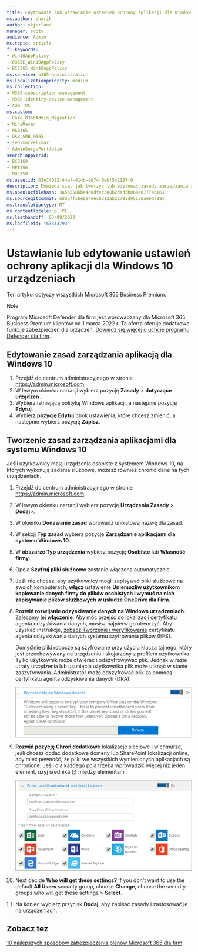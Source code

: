 ```yaml
---
title: Edytowanie lub ustawianie ustawień ochrony aplikacji dla Windows 10 urządzeniach
ms.author: sharik
author: skjerland
manager: scotv
audience: Admin
ms.topic: article
f1.keywords:
- Win10AppPolicy
- O365E_Win10AppPolicy
- BCS365_Win10AppPolicy
ms.service: o365-administration
ms.localizationpriority: medium
ms.collection:
- M365-subscription-management
- M365-identity-device-management
- Adm_TOC
ms.custom:
- Core_O365Admin_Migration
- MiniMaven
- MSB365
- OKR_SMB_M365
- seo-marvel-mar
- AdminSurgePortfolio
search.appverid:
- BCS160
- MET150
- MOE150
ms.assetid: 02e74022-44af-414b-9d74-0ebf5c2197f0
description: Dowiedz się, jak tworzyć lub edytować zasady zarządzania aplikacją i chronić pliki służbowe na osobistych Windows 10 urządzeniach.
ms.openlocfilehash: 3a565586be4d0dfec308b2dad3b068e01774b161
ms.sourcegitcommit: bdd6ffc6ebe4e6cb212ab22793d9513dae6d798c
ms.translationtype: MT
ms.contentlocale: pl-PL
ms.lasthandoff: 03/08/2022
ms.locfileid: "63313793"
---
```

# <a name="set-or-edit-application-protection-settings-for-windows-10-devices"></a>Ustawianie lub edytowanie ustawień ochrony aplikacji dla Windows 10 urządzeniach

Ten artykuł dotyczy wszystkich Microsoft 365 Business Premium.

> [!NOTE]
> Program Microsoft Defender dla firm jest wprowadzany dla Microsoft 365 Business Premium klientów od 1 marca 2022 r. Ta oferta oferuje dodatkowe funkcje zabezpieczeń dla urządzeń. [Dowiedz się więcej o uchcie programu Defender dla firm](../../security/defender-business/mdb-overview.md).

## <a name="edit-an-app-management-policy-for-windows-10"></a>Edytowanie zasad zarządzania aplikacją dla Windows 10

1. Przejdź do centrum administracyjnego w stronie <a href="https://go.microsoft.com/fwlink/p/?linkid=837890" target="_blank">https://admin.microsoft.com</a>.     
2. W lewym okienku narracji wybierz pozycję **Zasady** \> **dotyczące urządzeń** .
1. Wybierz istniejącą politykę Windows aplikacji, a następnie pozycję **Edytuj**.
1. Wybierz **pozycję Edytuj** obok ustawienia, które chcesz zmienić, a następnie wybierz pozycję **Zapisz**.

## <a name="create-an-app-management-policy-for-windows-10"></a>Tworzenie zasad zarządzania aplikacjami dla systemu Windows 10

Jeśli użytkownicy mają urządzenia osobiste z systemem Windows 10, na których wykonują zadania służbowe, możesz również chronić dane na tych urządzeniach.
  
1. Przejdź do centrum administracyjnego w stronie <a href="https://go.microsoft.com/fwlink/p/?linkid=837890" target="_blank">https://admin.microsoft.com</a>. 
2. W lewym okienku narracji wybierz pozycję **Urządzenia Zasady** \> **Dodaj**\>.
3. W okienku **Dodawanie zasad** wprowadź unikatową nazwę dla zasad. 
4. W sekcji **Typ zasad** wybierz pozycję **Zarządzanie aplikacjami dla systemu Windows 10**.
5. W **obszarze Typ urządzenia** wybierz pozycję **Osobiste** lub **Własność firmy**.
6. Opcja **Szyfruj pliki służbowe** zostanie włączona automatycznie. 
7. Jeśli nie chcesz, aby użytkownicy mogli zapisywać pliki służbowe na swoich komputerach, **włącz** ustawienie **Uniemożliw użytkownikom kopiowanie danych firmy do plików osobistych i wymuś na nich zapisywanie plików służbowych w usłudze OneDrive dla Firm**. 
9. **Rozwiń rozwijanie odzyskiwanie danych na Windows urządzeniach**. Zalecamy jej **włączenie**.
    Aby móc przejść do lokalizacji certyfikatu agenta odzyskiwania danych, musisz najpierw go utworzyć. Aby uzyskać instrukcje, [zobacz Tworzenie i weryfikowanie](/windows/security/information-protection/windows-information-protection/create-and-verify-an-efs-dra-certificate) certyfikatu agenta odzyskiwania danych systemu szyfrowania plików (EFS).
    
    Domyślnie pliki robocze są szyfrowane przy użyciu klucza tajnego, który jest przechowywany na urządzeniu i skojarzony z profilem użytkownika. Tylko użytkownik może otwierać i odszyfrowywać plik. Jednak w razie utraty urządzenia lub usunięcia użytkownika plik może utknąć w stanie zaszyfrowania. Administrator może odszyfrować plik za pomocą certyfikatu agenta odzyskiwania danych (DRA).
    
    ![Browse to Data Recovery Agent certificate.](../../media/7d7d664f-b72f-4293-a3e7-d0fa7371366c.png)
  
10. **Rozwiń pozycję Chroń dodatkowe** lokalizacje sieciowe i w chmurze, jeśli chcesz dodać dodatkowe domeny lub SharePoint lokalizacji online, aby mieć pewność, że pliki we wszystkich wymienionych aplikacjach są chronione. Jeśli dla każdego pola trzeba wprowadzić więcej niż jeden element, użyj średnika (;) między elementami.
    
    ![Expand Protect additional network and cloud locations, and enter domains or SharePoint Online sites you own.](../../media/7afaa0c7-ba53-456d-8c61-312c45e09625.png)
  
11. Next decide **Who will get these settings?** If you don't want to use the default **All Users** security group, choose **Change**, choose the security groups who will get these settings \> **Select**.
12. Na koniec wybierz przycisk **Dodaj**, aby zapisać zasady i zastosować je na urządzeniach.

## <a name="see-also"></a>Zobacz też

[10 najlepszych sposobów zabezpieczania planów Microsoft 365 dla firm](../security-and-compliance/secure-your-business-data.md)
